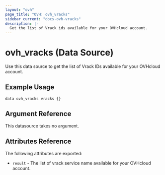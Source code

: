 ```yaml
---
layout: "ovh"
page_title: "OVH: ovh_vracks"
sidebar_current: "docs-ovh-vracks"
description: |-
  Get the list of Vrack ids available for your OVHcloud account.
---
```


# ovh_vracks  (Data Source)

Use this data source to get the list of Vrack IDs available for your OVHcloud account.

## Example Usage

```hcl
data ovh_vracks vracks {}
```

## Argument Reference

This datasource takes no argument.

## Attributes Reference

The following attributes are exported:

* `result` - The list of vrack service name available for your OVHcloud account.

